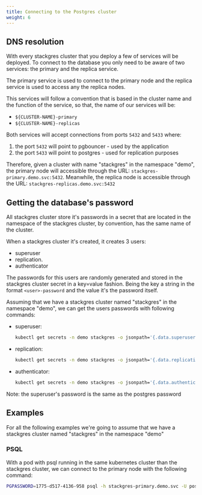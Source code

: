 ```yaml
---
title: Connecting to the Postgres cluster
weight: 6
---
```


## DNS resolution

With every stackgres cluster that you deploy a few of services will be deployed.  To connect to the database you only need to be aware of two services: the primary and the replica service. 

The primary service is used to connect to the primary node and the replica service is used to access any the replica nodes. 

This services will follow a convention that is based in the cluster name and the function of the service, so that, the name of our services will be:
 
 - `${CLUSTER-NAME}-primary`
 - `${CLUSTER-NAME}-replicas`

Both services will accept connections from ports `5432` and `5433` where:

1. the port `5432` will point to pgbouncer - used by the application
1. the port `5433` will point to postgres - used for replication purposes

Therefore, given a cluster with name "stackgres" in the namespace "demo", the primary node will accessible through 
 the URL: `stackgres-primary.demo.svc:5432`.  Meanwhile, the replica node is accessible through the URL: `stackgres-replicas.demo.svc:5432`


## Getting the database's password

All stackgres cluster store it's passwords in a secret that are located in the namespace of the stackgres cluster, 
 by convention, has the same name of the cluster. 

When a stackgres cluster it's created, it creates 3 users: 
  
  - superuser
  - replication.
  - authenticator

The passwords for this users are randomly generated and stored in the stackgres cluster secret in a key=value fashion.  Being the key a string in the format `<user>-password` and the value it's the password itself. 

Assuming that we have a stackgres cluster named "stackgres" in the namespace "demo", we can get the users passwords with following commands:

 - superuser: 
   ``` sh
   kubectl get secrets -n demo stackgres -o jsonpath='{.data.superuser-password}' | base64 -d
   ```
 - replication: 
   ``` sh
   kubectl get secrets -n demo stackgres -o jsonpath='{.data.replication-password}' | base64 -d
   ```
 - authenticator: 
   ``` sh
   kubectl get secrets -n demo stackgres -o jsonpath='{.data.authenticator-password}' | base64 -d
   ```

Note: the superuser's password is the same as the postgres password

## Examples

For all the following examples we're going to assume that we have a stackgres   cluster named "stackgres" in the namespace "demo"

### PSQL

With a pod with psql running in the same kubernetes cluster than the stackgres cluster, we can connect to the primary node with the following command: 

``` sh
PGPASSWORD=1775-d517-4136-958 psql -h stackgres-primary.demo.svc -U postgres
```


